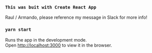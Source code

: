 ### `This was buit with Create React App`

Raul / Armando, please reference my message in Slack for more info!


### `yarn start`

Runs the app in the development mode.\
Open [http://localhost:3000](http://localhost:3000) to view it in the browser.
